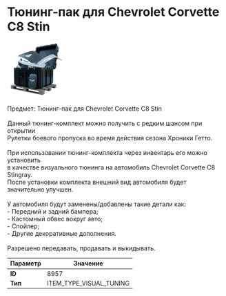 # Тюнинг-пак для Chevrolet Corvette C8 Stin

![Item Image](../img/8957.webp?raw=true)

Предмет: Тюнинг-пак для Chevrolet Corvette C8 Stin<br><br>Данный тюнинг-комплект можно получить с редким шансом при открытии <br>Рулетки боевого пропуска во время действия сезона Хроники Гетто.<br><br>При использовании тюнинг-комплекта через инвентарь его можно установить<br>в качестве визуального тюнинга на автомобиль Chevrolet Corvette C8 Stingray.<br>После установки комплекта внешний вид автомобиля будет значительно улучшен.<br><br>У автомобиля будут заменены/добавлены такие детали как:<br>  - Передний и задний бампера;<br>  - Кастомный обвес вокруг авто;<br>  - Спойлер;<br>  - Другие декоративные дополнения.<br><br>Разрешено передавать, продавать и выкидывать.


| Параметр | Значение |
|----------|----------|
| **ID** | 8957 |
| **Тип** | ITEM_TYPE_VISUAL_TUNING |

